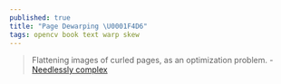 ```yaml
---
published: true
title: "Page Dewarping \U0001F4D6"
tags: opencv book text warp skew
---
```

> Flattening images of curled pages, as an optimization problem. - [Needlessly complex](https://mzucker.github.io/2016/08/15/page-dewarping.html)
